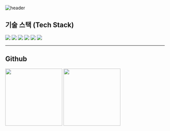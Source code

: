 <!-- 헤더 이미지 -->
![header](https://capsule-render.vercel.app/api?type=waving&color=gradient&height=150&section=header&text=MIN2EO's%20GITHUB&fontSize=50&fontAlign=70&fontAlignY=36&animation=twinkling)

## 기술 스택 (Tech Stack)

<p align="left">
  <!-- Kotlin -->
  <img src="https://img.shields.io/badge/Kotlin-7F52FF?style=for-the-badge&logo=kotlin&logoColor=white" />
  
  <!-- Java -->
  <img src="https://img.shields.io/badge/Java-007396?style=for-the-badge&logo=java&logoColor=white" />

  <!-- HTML5 -->
  <img src="https://img.shields.io/badge/HTML5-E34F26?style=for-the-badge&logo=html5&logoColor=white" />

  <!-- CSS3 -->
  <img src="https://img.shields.io/badge/CSS3-1572B6?style=for-the-badge&logo=css3&logoColor=white" />

  <!-- JavaScript -->
  <img src="https://img.shields.io/badge/JavaScript-F7DF1E?style=for-the-badge&logo=javascript&logoColor=black" />

  <!-- SQLite -->
  <img src="https://img.shields.io/badge/SQLite-003B57?style=for-the-badge&logo=sqlite&logoColor=white" />
</p>

---

## Github

<p align="left">
  <img src="https://github-readme-stats.vercel.app/api?username=eric91405&show_icons=true&theme=tokyonight" height="180" />
  <img src="https://github-readme-stats.vercel.app/api/top-langs/?username=eric91405&layout=compact&theme=tokyonight" height="180" />
</p>

